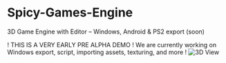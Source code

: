 # Spicy-Games-Engine
3D Game Engine with Editor – Windows, Android &amp; PS2 export (soon)

! THIS IS A VERY EARLY PRE ALPHA DEMO !
We are currently working on Windows export, script, importing assets, texturing, and more !
![3D View](screenshots/editor_view.jpg)
